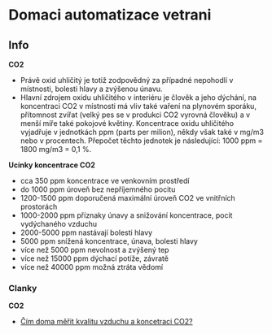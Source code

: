 # Domaci automatizace vetrani

## Info

**CO2**

- Právě oxid uhličitý je totiž zodpovědný za případné nepohodlí v místnosti, bolesti hlavy a zvýšenou únavu.
- Hlavní zdrojem oxidu uhličitého v interiéru je člověk a jeho dýchání, na koncentraci CO2 v místnosti má vliv také vaření na plynovém sporáku, přítomnost zvířat (velký pes se v produkci CO2 vyrovná člověku) a v menší míře také pokojové květiny. Koncentrace oxidu uhličitého vyjadřuje v jednotkách ppm (parts per milion), někdy však také v mg/m3 nebo v procentech. Přepočet těchto jednotek je následující: 1000 ppm = 1800 mg/m3 = 0,1 %.

**Ucinky koncentrace CO2**

- cca 350 ppm	koncentrace ve venkovním prostředí
- do 1000 ppm	úroveň bez nepříjemného pocitu
- 1200-1500 ppm	doporučená maximální úroveň CO2 ve vnitřních prostorách
- 1000-2000 ppm	příznaky únavy a snižování koncentrace, pocit vydýchaného vzduchu
- 2000-5000 ppm	nastávají bolesti hlavy
- 5000 ppm	snížená koncentrace, únava, bolesti hlavy
- více než 5000 ppm	nevolnost a zvýšený tep
- více než 15000 ppm	dýchací potíže, závratě
- více než 40000 ppm	možná ztráta vědomí


### Clanky

**CO2**

- [Čím doma měřit kvalitu vzduchu a koncetraci CO2?](https://www.nazeleno.cz/bydleni/vetrani/cim-doma-merit-kvalitu-vzduchu-a-koncetraci-co2.aspx)
